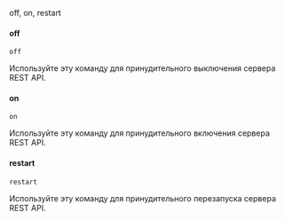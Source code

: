 off, on, restart 

#### off
```minicom
off
```

Используйте эту команду для принудительного выключения сервера REST API.

#### on
```minicom
on
```

Используйте эту команду для принудительного включения сервера REST API.

#### restart
```minicom
restart
```

Используйте эту команду для принудительного перезапуска сервера REST API.
